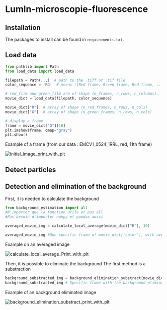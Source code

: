 # LumIn-microscopie-fluorescence 

## Installation

The packages to install can be found in `requirements.txt`.

## Load data

```python
from pathlib import Path
from load_data import load_data

filepath = Path(...)  # path to the .tiff or .tif file
color_sequence = 'RG'  # means :[Red frame, Green frame, Red frame, ...]

# red_film and green_film are of shape (n_frames, n_rows, n_columns).
movie_dict = load_data(filepath, color_sequence)

movie_dict["R"]  # array of shape (n_red_frames, n_rows, n_cols)
movie_dict["G"]  # array of shape (n_green_frames, n_rows, n_cols)

# display a frame
frame = movie_dict["G"][10]
plt.imshow(frame, cmap="gray")
plt.show()
```
Example of a frame
(from our data : EMCV1_0524_1RRL, red, 11th frame)

![initial_image_print_with_plt](https://user-images.githubusercontent.com/113975558/201638553-98618c64-fb45-496e-ac58-5ae9aa413e7e.png)


## Detect particles

## Detection and elimination of the background

First, it is needed to calculate the background
```python
from background_estimation import all
#N'importer que la fonction utile et pas all
#Pas besoin d'importer numpy et pandas aussi

averaged_movie_img = calculate_local_average(movie_dict["R"], 10)

averaged_movie_img #One specific frame of movie_dict['color'], with averaged pixel value (here it is the frame 10 from the red movie)
```
Example on an averaged image

![calculate_local_average_Print_with_plt](https://user-images.githubusercontent.com/113975558/201638778-6a66a395-6484-4a4a-a1d6-a8d8faed9c18.png)

Then, it is possible to eliminate the background
The first method is a substraction
```python
background_substracted_img = background_elimination_substract(movie_dict["R"][10], averaged_movie_img)
background_substracted_img # Specific frame with the background elimination method applied to it(here : frame 10, red movie)
```
Example of an background eliminated image

![background_elimination_substract_print_with_plt](https://user-images.githubusercontent.com/113975558/201640395-a759ec38-6f9f-4eef-acff-f3c5cf299eed.png)
